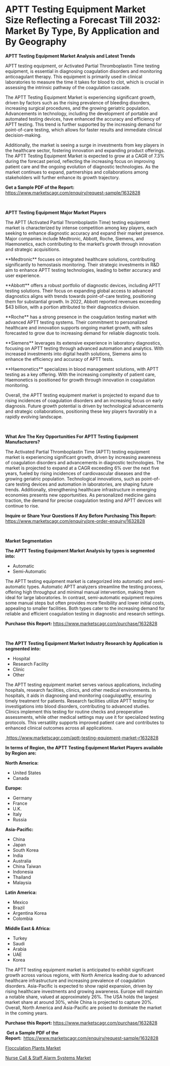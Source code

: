 <p><h1>APTT Testing Equipment Market Size Reflecting a Forecast Till 2032: Market By Type, By Application and By Geography</h1></p><p><strong>APTT Testing Equipment Market Analysis and Latest Trends</strong></p>
<p><p>APTT testing equipment, or Activated Partial Thromboplastin Time testing equipment, is essential in diagnosing coagulation disorders and monitoring anticoagulant therapy. This equipment is primarily used in clinical laboratories to measure the time it takes for blood to clot, which is crucial in assessing the intrinsic pathway of the coagulation cascade.</p><p>The APTT Testing Equipment Market is experiencing significant growth, driven by factors such as the rising prevalence of bleeding disorders, increasing surgical procedures, and the growing geriatric population. Advancements in technology, including the development of portable and automated testing devices, have enhanced the accuracy and efficiency of APTT testing. This trend is further supported by the increasing demand for point-of-care testing, which allows for faster results and immediate clinical decision-making.</p><p>Additionally, the market is seeing a surge in investments from key players in the healthcare sector, fostering innovation and expanding product offerings. The APTT Testing Equipment Market is expected to grow at a CAGR of 7.3% during the forecast period, reflecting the increasing focus on improving patient care and the ongoing evolution of diagnostic technologies. As the market continues to expand, partnerships and collaborations among stakeholders will further enhance its growth trajectory.</p></p>
<p><strong>Get a Sample PDF of the Report:&nbsp;</strong> <a href="https://www.marketscagr.com/enquiry/request-sample/1632828?utm_campaign=1879&utm_medium=2&utm_source=Github&utm_content=ia&utm_term=29032025&utm_id=aptt-testing-equipment">https://www.marketscagr.com/enquiry/request-sample/1632828</a></p>
<p>&nbsp;</p>
<p><strong>APTT Testing Equipment Major Market Players</strong></p>
<p><p>The APTT (Activated Partial Thromboplastin Time) testing equipment market is characterized by intense competition among key players, each seeking to enhance diagnostic accuracy and expand their market presence. Major companies include Medtronic, Abbott, Roche, Siemens, and Haemonetics, each contributing to the market’s growth through innovation and strategic acquisitions.</p><p>**Medtronic** focuses on integrated healthcare solutions, contributing significantly to hemostasis monitoring. Their strategic investments in R&D aim to enhance APTT testing technologies, leading to better accuracy and user experience.</p><p>**Abbott** offers a robust portfolio of diagnostic devices, including APTT testing solutions. Their focus on expanding global access to advanced diagnostics aligns with trends towards point-of-care testing, positioning them for substantial growth. In 2022, Abbott reported revenues exceeding $43 billion, with a portion attributed to their diagnostics division.</p><p>**Roche** has a strong presence in the coagulation testing market with advanced APTT testing systems. Their commitment to personalized healthcare and innovation supports ongoing market growth, with sales forecasted to grow due to increasing demand for reliable diagnostic tools.</p><p>**Siemens** leverages its extensive experience in laboratory diagnostics, focusing on APTT testing through advanced automation and analytics. With increased investments into digital health solutions, Siemens aims to enhance the efficiency and accuracy of APTT tests.</p><p>**Haemonetics** specializes in blood management solutions, with APTT testing as a key offering. With the increasing complexity of patient care, Haemonetics is positioned for growth through innovation in coagulation monitoring.</p><p>Overall, the APTT testing equipment market is projected to expand due to rising incidences of coagulation disorders and an increasing focus on early diagnosis. Future growth potential is driven by technological advancements and strategic collaborations, positioning these key players favorably in a rapidly evolving landscape.</p></p>
<p>&nbsp;</p>
<p><strong>What Are The Key Opportunities For APTT Testing Equipment Manufacturers?</strong></p>
<p><p>The Activated Partial Thromboplastin Time (APTT) testing equipment market is experiencing significant growth, driven by increasing awareness of coagulation disorders and advancements in diagnostic technologies. The market is projected to expand at a CAGR exceeding 6% over the next five years, fueled by rising incidences of cardiovascular diseases and the growing geriatric population. Technological innovations, such as point-of-care testing devices and automation in laboratories, are shaping future trends. Additionally, strengthening healthcare infrastructure in emerging economies presents new opportunities. As personalized medicine gains traction, the demand for precise coagulation testing and APTT devices will continue to rise.</p></p>
<p><strong>Inquire or Share Your Questions If Any Before Purchasing This Report:</strong> <a href="https://www.marketscagr.com/enquiry/pre-order-enquiry/1632828?utm_campaign=1879&utm_medium=2&utm_source=Github&utm_content=ia&utm_term=29032025&utm_id=aptt-testing-equipment">https://www.marketscagr.com/enquiry/pre-order-enquiry/1632828</a></p>
<p>&nbsp;</p>
<p><strong>Market Segmentation</strong></p>
<p><strong>The APTT Testing Equipment Market Analysis by types is segmented into:</strong></p>
<p><ul><li>Automatic</li><li>Semi-Automatic</li></ul></p>
<p><p>The APTT testing equipment market is categorized into automatic and semi-automatic types. Automatic APTT analyzers streamline the testing process, offering high throughput and minimal manual intervention, making them ideal for large laboratories. In contrast, semi-automatic equipment requires some manual steps but often provides more flexibility and lower initial costs, appealing to smaller facilities. Both types cater to the increasing demand for reliable and efficient coagulation testing in diagnostic and research settings.</p></p>
<p><strong>Purchase this Report:&nbsp;</strong><a href="https://www.marketscagr.com/purchase/1632828?utm_campaign=1879&utm_medium=2&utm_source=Github&utm_content=ia&utm_term=29032025&utm_id=aptt-testing-equipment">https://www.marketscagr.com/purchase/1632828</a></p>
<p>&nbsp;</p>
<p><strong>The APTT Testing Equipment Market Industry Research by Application is segmented into:</strong></p>
<p><ul><li>Hospital</li><li>Research Facility</li><li>Clinic</li><li>Other</li></ul></p>
<p><p>The APTT testing equipment market serves various applications, including hospitals, research facilities, clinics, and other medical environments. In hospitals, it aids in diagnosing and monitoring coagulopathy, ensuring timely treatment for patients. Research facilities utilize APTT testing for investigations into blood disorders, contributing to advanced studies. Clinics implement this testing for routine checks and preoperative assessments, while other medical settings may use it for specialized testing protocols. This versatility supports improved patient care and contributes to enhanced clinical outcomes across all applications.</p></p>
<p><a href="https://www.marketscagr.com/aptt-testing-equipment-market-r1632828?utm_campaign=1879&utm_medium=2&utm_source=Github&utm_content=ia&utm_term=29032025&utm_id=aptt-testing-equipment">&nbsp;https://www.marketscagr.com/aptt-testing-equipment-market-r1632828</a></p>
<p><strong>In terms of Region, the APTT Testing Equipment Market Players available by Region are:</strong></p>
<p>
    <p> <strong> North America: </strong>
        <ul>
            <li>United States</li>
            <li>Canada</li>
        </ul>
        </p> 
    <p> <strong> Europe: </strong>
        <ul>
            <li>Germany</li>
            <li>France</li>
            <li>U.K.</li>
            <li>Italy</li>
            <li>Russia</li>
        </ul>
        </p> 
    <p> <strong> Asia-Pacific: </strong>
        <ul>
            <li>China</li>
            <li>Japan</li>
            <li>South Korea</li>
            <li>India</li>
            <li>Australia</li>
            <li>China Taiwan</li>
            <li>Indonesia</li>
            <li>Thailand</li>
            <li>Malaysia</li>
        </ul>
        </p> 
    <p> <strong> Latin America: </strong>
        <ul>
            <li>Mexico</li>
            <li>Brazil</li>
            <li>Argentina Korea</li>
            <li>Colombia</li>
        </ul>
        </p> 
    <p> <strong> Middle East & Africa: </strong>
        <ul>
            <li>Turkey</li>
            <li>Saudi</li>
            <li>Arabia</li>
            <li>UAE</li>
            <li>Korea</li>
        </ul>
    </p>
    </p>
<p><p>The APTT testing equipment market is anticipated to exhibit significant growth across various regions, with North America leading due to advanced healthcare infrastructure and increasing prevalence of coagulation disorders. Asia-Pacific is expected to show rapid expansion, driven by rising healthcare investments and growing awareness. Europe will maintain a notable share, valued at approximately 26%. The USA holds the largest market share at around 30%, while China is projected to capture 20%. Overall, North America and Asia-Pacific are poised to dominate the market in the coming years.</p></p>
<p><strong>Purchase this Report: </strong><a href="https://www.marketscagr.com/purchase/1632828?utm_campaign=1879&utm_medium=2&utm_source=Github&utm_content=ia&utm_term=29032025&utm_id=aptt-testing-equipment">https://www.marketscagr.com/purchase/1632828</a></p>
<p>&nbsp;<strong>Get a Sample PDF of the Report:&nbsp;&nbsp;</strong><a href="https://www.marketscagr.com/enquiry/request-sample/1632828?utm_campaign=1879&utm_medium=2&utm_source=Github&utm_content=ia&utm_term=29032025&utm_id=aptt-testing-equipment">https://www.marketscagr.com/enquiry/request-sample/1632828</a></p>
<p><strong></strong></p>
<p><p><a href="https://github.com/FassouRP/Market-Research-Report-List-7/blob/main/flocculation-plants-market.md?utm_campaign=1879&utm_medium=2&utm_source=Github&utm_content=ia&utm_term=29032025&utm_id=aptt-testing-equipment">Flocculation Plants Market</a></p><p><a href="https://github.com/rahu1506/Market-Research-Report-List-7/blob/main/nurse-call-staff-alarm-systems-market.md?utm_campaign=1879&utm_medium=2&utm_source=Github&utm_content=ia&utm_term=29032025&utm_id=aptt-testing-equipment">Nurse Call & Staff Alarm Systems Market</a></p></p>